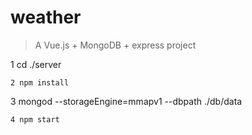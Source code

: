 # weather

> A Vue.js + MongoDB + express project

1 cd ./server
```
2 npm install
```
3 mongod --storageEngine=mmapv1 --dbpath ./db/data
```
4 npm start
```

